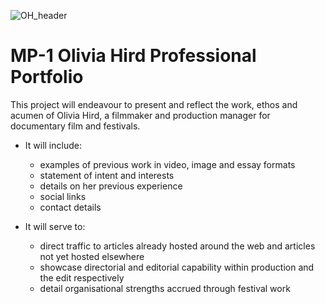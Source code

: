 ![OH_header](https://64.media.tumblr.com/a9932fd5e5508fce2c67b5b4d133583c/ededd5d66eb91b7b-e5/s1280x1920/b930aed5e286f3903788ad4334c44c9581191655.jpg)
# MP-1 Olivia Hird Professional Portfolio

This project will endeavour to present and reflect the work, ethos and acumen of Olivia Hird, a filmmaker and production manager for documentary film and festivals.

* It will include:
    * examples of previous work in video, image and essay formats
    * statement of intent and interests
    * details on her previous experience
    * social links
    * contact details

* It will serve to: 
    * direct traffic to articles already hosted around the web and articles not yet hosted elsewhere
    * showcase directorial and editorial capability within production and the edit respectively
    * detail organisational strengths accrued through festival work
    
